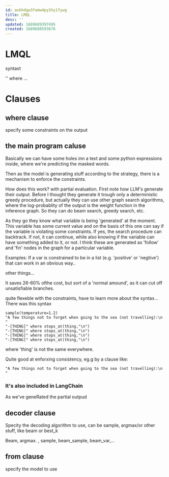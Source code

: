 ```yaml
---
id: axbhdgw3famw4py1hy1fywg
title: LMQL
desc: ''
updated: 1689689397495
created: 1689680593676
---
```

# LMQL
syntaxt

'' where ...


# Clauses

## where clause
specify some constraints on the output

## the main program caluse

Basically we can have some holes inn a text and some python expressions inside, where we're predicting the masked words.

Then as the model is generating stuff according to the strategy, there is a mechanism to enforce the constraints.

How does this work? with partial evaluation.
First note how LLM's generate their output.
Before I thought they generate it trough only a deterministic greedy procedure, but actually they can use
other graph search algorithms, where the log-probablity of the output is the weight function in the inference graph. So they can do beam search, greedy search, etc.

As they go they know what variable is being 'generated' at the moment. This variable has some current value and on the basis of this one can say if the variable is violating some constraints. If yes, the search procedure can backtrack. If not, it can continue, while also knowing if the variable can have something added to it, or not.
I think these are generated as 'follow' and 'fin' nodes in the graph for a particular variable.

Examples:
If a var is constrained to be in a list (e.g. 'positive' or 'negtive') that can work in an obvious way..


other things...

It saves 26-60% ofthe cost, but sort of a 'normal amound', as it can cut off unsatisfiable branches.

quite flexeble with the constraints, have to learn more about the syntax...
There was this syntax 

```
sample(temperature=1.2)
"A few things not to forget when going to the sea (not travelling):\n "
"-[THING]" where stops_at(thing,"\n")
"-[THING]" where stops_at(thing,"\n")
"-[THING]" where stops_at(thing,"\n")
"-[THING]" where stops_at(thing,"\n")
```
where 'thing' is not the same everywhere.

Quite good at enforxing consistency, eg.g by a clause like:

```
"A few things not to forget when going to the sea (not travelling):\n "
```


### It's also included in LangChain



As we've geneRated the partial outpud

## decoder clause
Specity the decoding algorithm to use,
can be sample, argmax/or other stuff, like beam or best_k

Beam, argmax.
,
sample, beam_sample, beam_var,...



## from clause
specify the model to use

